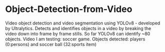 # Object-Detection-from-Video
Video object detection and video segmentation using YOLOv8 - developed by Ultralytics. Detects and identifies objects in a video by breaking the video down into frame by frame stills. So far YOLOv8 can identify ~80 objects. Video I am testing: soccer game. Objects detected: players (0:persons) and soccer ball (32:sports item)
